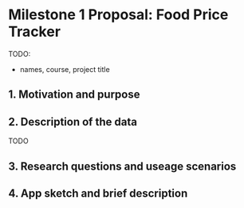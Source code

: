 # Milestone 1 Proposal: Food Price Tracker
TODO: 
- names, course, project title

## 1. Motivation and purpose


## 2. Description of the data
TODO


## 3. Research questions and useage scenarios



## 4. App sketch and brief description